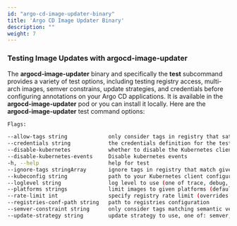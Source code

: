 ```yaml
---
id: "argo-cd-image-updater-binary"
title: 'Argo CD Image Updater Binary'
description: ""
weight: 7
---
```


### Testing Image Updates with argocd-image-updater

The **argocd-image-updater** binary and specifically the **test** subcommand provides a variety of test options, including testing registry access, multi-arch images, semver constrains, update strategies, and credentials before configuring annotations on your Argo CD applications. It is available in the **argocd-image-updater** pod or you can install it locally. Here are the **argocd-image-updater** test command options:


``` bash
Flags:

--allow-tags string             only consider tags in registry that satisfy the match function
--credentials string            the credentials definition for the test (overrides registry config)
--disable-kubernetes            whether to disable the Kubernetes client
--disable-kubernetes-events     Disable kubernetes events
-h, --help                      help for test
--ignore-tags stringArray       ignore tags in registry that match given glob pattern
--kubeconfig string             path to your Kubernetes client configuration
--loglevel string               log level to use (one of trace, debug, info, warn, error) (default "debug")
--platforms strings             limit images to given platforms (default [linux/amd64])
--rate-limit int                specify registry rate limit (overrides registry.conf) (default 20)
--registries-conf-path string   path to registries configuration
--semver-constraint string      only consider tags matching semantic version constraint
--update-strategy string        update strategy to use, one of: semver, latest (default "semver")
```